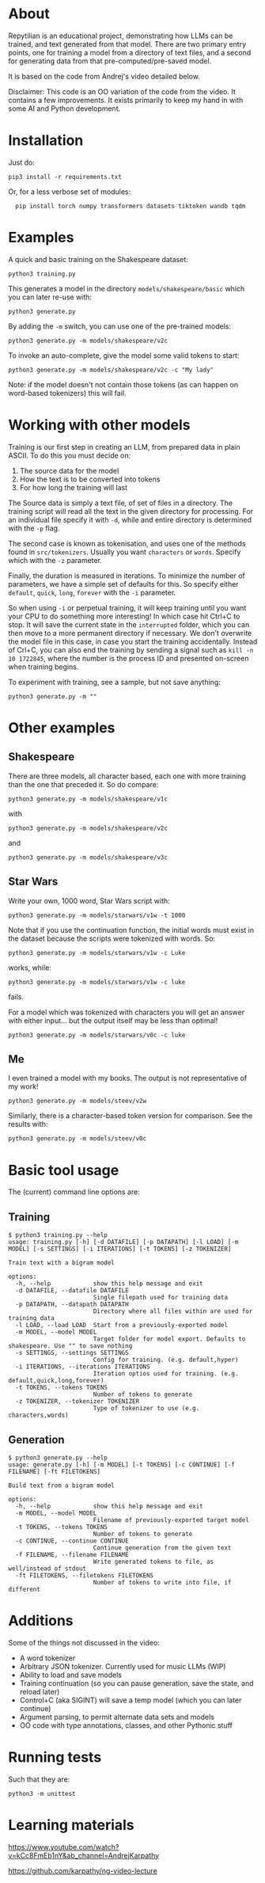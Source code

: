 
# About

Repytilian is an educational project, demonstrating how LLMs can be trained, and text generated from that model. There are two primary entry points, one for training a model from a directory of text files, and a second for generating data from that pre-computed/pre-saved model.

It is based on the code from Andrej's video detailed below.


Disclaimer: This code is an OO variation of the code from the video. It contains a few improvements. It exists primarily to keep my hand in with some AI and Python development.


# Installation

Just do:

```
pip3 install -r requirements.txt
```

Or, for a less verbose set of modules:
```
  pip install torch numpy transformers datasets tiktoken wandb tqdm
```


# Examples

A quick and basic training on the Shakespeare dataset:
```
python3 training.py
```

This generates a model in the directory `models/shakespeare/basic` which you can later re-use with:

```
python3 generate.py
```
By adding the `-m` switch, you can use one of the pre-trained models:
```
python3 generate.py -m models/shakespeare/v2c
```

To invoke an auto-complete, give the model some valid tokens to start:
```
python3 generate.py -m models/shakespeare/v2c -c "My lady"
```
Note: if the model doesn't not contain those tokens (as can happen on word-based tokenizers) this will fail.

# Working with other models

Training is our first step in creating an LLM, from prepared data in plain ASCII. To do this you must decide on:

1. The source data for the model
1. How the text is to be converted into tokens
1. For how long the training will last

The Source data is simply a text file, of set of files in a directory. The training script will read all the text in the given directory for processing. For an individual file specify it with `-d`, while and entire directory is determined with the `-p` flag.

The second case is known as tokenisation, and uses one of the methods found in `src/tokenizers`. Usually you want `characters` or `words`. Specify which with the `-z` parameter.

Finally, the duration is measured in iterations. To minimize the number of parameters, we have a simple set of defaults for this. So specify either  `default`, `quick`, `long`, `forever`
with the `-i` parameter.

So when using `-i` or perpetual training, it will keep training until you want your CPU to do something more interesting! In which case hit Ctrl+C to stop. It will save the current state in the `interrupted` folder, which you can then move to a more permanent directory if necessary. We don't overwrite the model file in this case, in case you start the training accidentally. Instead of Crl+C, you can also end the training by sending a signal such as `kill -n 10 1722845`, where the number is the process ID and presented on-screen when training begins.

To experiment with training, see a sample, but not save anything:
```
python3 generate.py -m ""
```


# Other examples


## Shakespeare

There are three models, all character based, each one with more training than the one that preceded it. So do compare:
```
python3 generate.py -m models/shakespeare/v1c
```
with
```
python3 generate.py -m models/shakespeare/v2c
```
and
```
python3 generate.py -m models/shakespeare/v3c
```



## Star Wars
Write your own, 1000 word, Star Wars script with:

```
python3 generate.py -m models/starwars/v1w -t 1000
```
Note that if you use the continuation function, the initial words must exist in the dataset because the scripts were tokenized with words. So:
```
python3 generate.py -m models/starwars/v1w -c Luke
```
works, while:
```
python3 generate.py -m models/starwars/v1w -c luke
```
fails.

For a model which was tokenized with characters you will get an answer with either input... but the output itself may be less than optimal!

```
python3 generate.py -m models/starwars/v0c -c luke
```


## Me
I even trained a model with my books. The output is not representative of my work!
```
python3 generate.py -m models/steev/v2w
```

Similarly, there is a character-based token version for comparison. See the results with:
```
python3 generate.py -m models/steev/v0c
```

# Basic tool usage

The (current) command line options are:

## Training
```
$ python3 training.py --help
usage: training.py [-h] [-d DATAFILE] [-p DATAPATH] [-l LOAD] [-m MODEL] [-s SETTINGS] [-i ITERATIONS] [-t TOKENS] [-z TOKENIZER]

Train text with a bigram model

options:
  -h, --help            show this help message and exit
  -d DATAFILE, --datafile DATAFILE
                        Single filepath used for training data
  -p DATAPATH, --datapath DATAPATH
                        Directory where all files within are used for training data
  -l LOAD, --load LOAD  Start from a previously-exported model
  -m MODEL, --model MODEL
                        Target folder for model export. Defaults to shakespeare. Use "" to save nothing
  -s SETTINGS, --settings SETTINGS
                        Config for training. (e.g. default,hyper)
  -i ITERATIONS, --iterations ITERATIONS
                        Iteration optios used for training. (e.g. default,quick,long,forever)
  -t TOKENS, --tokens TOKENS
                        Number of tokens to generate
  -z TOKENIZER, --tokenizer TOKENIZER
                        Type of tokenizer to use (e.g. characters,words)
```

## Generation
```
$ python3 generate.py --help
usage: generate.py [-h] [-m MODEL] [-t TOKENS] [-c CONTINUE] [-f FILENAME] [-ft FILETOKENS]

Build text from a bigram model

options:
  -h, --help            show this help message and exit
  -m MODEL, --model MODEL
                        Filename of previously-exported target model
  -t TOKENS, --tokens TOKENS
                        Number of tokens to generate
  -c CONTINUE, --continue CONTINUE
                        Continue generation from the given text
  -f FILENAME, --filename FILENAME
                        Write generated tokens to file, as well/instead of stdout
  -ft FILETOKENS, --filetokens FILETOKENS
                        Number of tokens to write into file, if different
```

# Additions

Some of the things not discussed in the video:

* A word tokenizer
* Arbitrary JSON tokenizer. Currently used for music LLMs (WIP)
* Ability to load and save models
* Training continuation (so you can pause generation, save the state, and reload later)
* Control+C (aka SIGINT) will save a temp model (which you can later continue)
* Argument parsing, to permit alternate data sets and models
* OO code with type annotations, classes, and other Pythonic stuff




# Running tests

Such that they are:

```
python3 -m unittest
```


# Learning materials

https://www.youtube.com/watch?v=kCc8FmEb1nY&ab_channel=AndrejKarpathy

https://github.com/karpathy/ng-video-lecture
